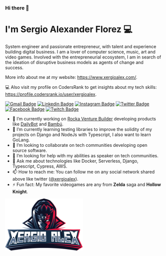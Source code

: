 ### Hi there 👋

# I'm Sergio Alexander Florez :computer: 

System engineer and passionate entrepreneur, with talent and experience building digital business.
I am a lover of computer science, music, art and video games. Involved with the entrepreneurial ecosystem, I am in search of the ideation of disruptive business models as agents of change and success.

More info about me at my website: https://www.xergioalex.com/.

:computer: Also visit my profile on CodersRank to get insights about my tech skills: https://profile.codersrank.io/user/xergioalex.

[![Gmail Badge](https://img.shields.io/badge/Gmail-D14836?style=for-the-badge&logo=gmail&logoColor=white)](mailto:xergioalex@gmail.com)
[![Linkedin Badge](https://img.shields.io/badge/LinkedIn-0077B5?style=for-the-badge&logo=linkedin&logoColor=white)](https://www.linkedin.com/in/xergioalex/)
[![Instagram Badge](https://img.shields.io/badge/Instagram-E4405F?style=for-the-badge&logo=instagram&logoColor=white)](https://www.instagram.com/xergioalex/)
[![Twitter Badge](https://img.shields.io/badge/Twitter-1DA1F2?style=for-the-badge&logo=twitter&logoColor=white)](https://twitter.com/XergioAleX)
[![Facebook Badge](https://img.shields.io/badge/Facebook-1877F2?style=for-the-badge&logo=facebook&logoColor=white)](https://www.facebook.com/xergioalex)
[![Twitch Badge](https://img.shields.io/badge/Twitch-9146FF?style=for-the-badge&logo=twitch&logoColor=white)](https://www.twitch.tv/xergioalex)

- 🔭 I’m currently working on [Rocka Venture Builder](https://rocka.co/) developing products like [DailyBot](https://www.dailybot.com/) and [Bambú](https://www.appbambu.com/).
- 🌱 I’m currently learning testing libraries to improve the solidity of my projects on Django and NodeJs with Typescript, I also want to learn GoLang.
- 👯 I’m looking to collaborate on tech communities developing open source software.
- 🤔 I’m looking for help with my abilities as speaker on tech communities.
- 💬 Ask me about technologies like Docker, Serverless, Django, Typescript, Cypress, AWS.
- 📫 How to reach me: You can follow me on any social network shared above like twitter ([@xergioalex](https://twitter.com/XergioAleX)).
- ⚡ Fun fact: My favorite videogames are any from **Zelda** saga and **Hollow Knight**.

<a href="https://www.xergioalex.com/" target="_blank">
  <img alt="XergioAleX Logo" src="xergioalex-logo.png" width="250">
</a>
